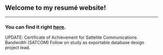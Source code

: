 <h2>Welcome to my resumé website!</h2>
<hr>
<h3>You can find it right <a href="http://bmconrad.webutu.com/" target="_blank">here</a>. </h3>
<p>UPDATE: Certificate of Achievement for Sattelite Communications Bandwidth (SATCOM) Follow on study as exportable database design project lead. </p>

